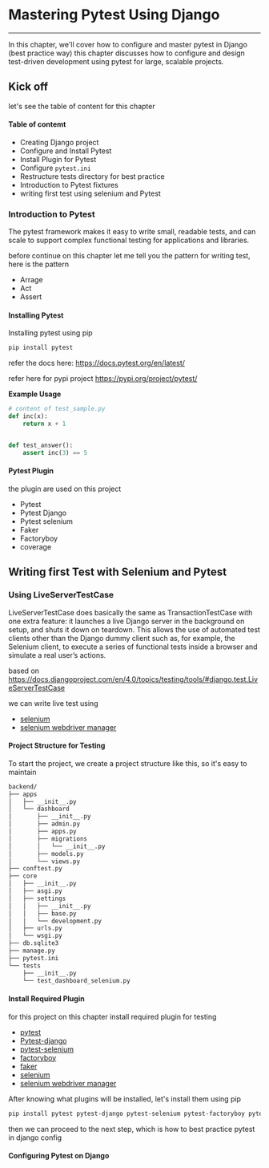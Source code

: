 # Mastering Pytest Using Django

---

In this chapter, we'll cover how to configure and master pytest in Django (best practice way) this chapter discusses how to configure and design test-driven development using pytest for large, scalable projects.

## Kick off

let's see the table of content for this chapter

#### Table of contemt

* Creating Django project
* Configure and Install Pytest
* Install Plugin for Pytest
* Configure `pytest.ini`
* Restructure tests directory for best practice
* Introduction to Pytest fixtures
* writing first test using selenium and Pytest

### Introduction to Pytest

The pytest framework makes it easy to write small, readable tests, and can scale to support complex functional testing for applications and libraries.

before continue on this chapter let me tell you the pattern for writing test, here is the pattern

* Arrage
* Act
* Assert

#### Installing Pytest

Installing pytest using pip

```py
pip install pytest
```

refer the docs here: https://docs.pytest.org/en/latest/

refer here for pypi project https://pypi.org/project/pytest/

**Example Usage**

```py
# content of test_sample.py
def inc(x):
    return x + 1


def test_answer():
    assert inc(3) == 5
```

#### Pytest Plugin

the plugin are used on this project

* Pytest
* Pytest Django
* Pytest selenium
* Faker
* Factoryboy
* coverage

## Writing first Test with Selenium and Pytest

### Using LiveServerTestCase

LiveServerTestCase does basically the same as TransactionTestCase with one extra feature: it launches a live Django server in the background on setup, and shuts it down on teardown. This allows the use of automated test clients other than the Django dummy client such as, for example, the Selenium client, to execute a series of functional tests inside a browser and simulate a real user’s actions.

based on https://docs.djangoproject.com/en/4.0/topics/testing/tools/#django.test.LiveServerTestCase

we can write live test using
* [selenium](https://pypi.org/project/selenium/) 
* [selenium webdriver manager](https://pypi.org/project/webdriver-manager/)

#### Project Structure for Testing

To start the project, we create a project structure like this, so it's easy to maintain

```sh
backend/
├── apps
│   ├── __init__.py
│   └── dashboard
│       ├── __init__.py
│       ├── admin.py
│       ├── apps.py
│       ├── migrations
│       │   └── __init__.py
│       ├── models.py
│       └── views.py
├── conftest.py
├── core
│   ├── __init__.py
│   ├── asgi.py
│   ├── settings
│   │   ├── __init__.py
│   │   ├── base.py
│   │   └── development.py
│   ├── urls.py
│   └── wsgi.py
├── db.sqlite3
├── manage.py
├── pytest.ini
└── tests
    ├── __init__.py
    └── test_dashboard_selenium.py
```


#### Install Required Plugin

for this project on this chapter install required plugin for testing

* [pytest](https://docs.pytest.org/en/latest/)
* [Pytest-django](https://pytest-django.readthedocs.io/en/latest/)
* [pytest-selenium](https://pytest-selenium.readthedocs.io/en/latest/user_guide.html)
* [factoryboy](https://pypi.org/project/pytest-factoryboy/)
* [faker](https://pypi.org/project/pytest-faker/)
* [selenium](https://pypi.org/project/selenium/) 
* [selenium webdriver manager](https://pypi.org/project/webdriver-manager/)

After knowing what plugins will be installed, let's install them using pip

```sh
pip install pytest pytest-django pytest-selenium pytest-factoryboy pytest-faker selenium webdriver-manager
```

then we can proceed to the next step, which is how to best practice pytest in django config

#### Configuring Pytest on Django
